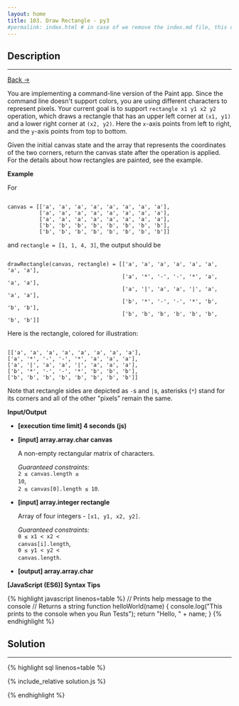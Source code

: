 ```yaml
---
layout: home
title: 103. Draw Rectangle - py3
#permalink: index.html # in case of we remove the index.md file, this doc will be the index page
---
```


<div class="row">
<div class="columnStmt" markdown="1">

## Description

---

[Back -> ](../README.md)

You are implementing a command-line version of the Paint app. Since the command line doesn't support colors, you are using different characters to represent pixels. Your current goal is to support `rectangle x1 y1 x2 y2` operation, which draws a rectangle that has an upper left corner at `(x1, y1)` and a lower right corner at `(x2, y2)`. Here the `x`-axis points from left to right, and the `y`-axis points from top to bottom.

Given the initial canvas state and the array that represents the coordinates of the two corners, return the canvas state after the operation is applied. For the details about how rectangles are painted, see the example.

**Example**

For

<code type='preformat'>
canvas = [['a', 'a', 'a', 'a', 'a', 'a', 'a', 'a'],
          ['a', 'a', 'a', 'a', 'a', 'a', 'a', 'a'],
          ['a', 'a', 'a', 'a', 'a', 'a', 'a', 'a'],
          ['b', 'b', 'b', 'b', 'b', 'b', 'b', 'b'],
          ['b', 'b', 'b', 'b', 'b', 'b', 'b', 'b']]
</code>

and <code>rectangle = [1, 1, 4, 3]</code>, the output should be

<code type='preformat'>
drawRectangle(canvas, rectangle) = [['a', 'a', 'a', 'a', 'a', 'a', 'a', 'a'],
                  					['a', '*', '-', '-', '*', 'a', 'a', 'a'],
                  					['a', '|', 'a', 'a', '|', 'a', 'a', 'a'],
                  					['b', '*', '-', '-', '*', 'b', 'b', 'b'],
                  					['b', 'b', 'b', 'b', 'b', 'b', 'b', 'b']]
</code>

Here is the rectangle, colored for illustration:

<code type='preformat'>
[['a', 'a', 'a', 'a', 'a', 'a', 'a', 'a'],
['a', '*', '-', '-', '*', 'a', 'a', 'a'],
['a', '|', 'a', 'a', '|', 'a', 'a', 'a'],
['b', '*', '-', '-', '*', 'b', 'b', 'b'],
['b', 'b', 'b', 'b', 'b', 'b', 'b', 'b']]
</code>

Note that rectangle sides are depicted as <code>-</code>s and <code>|</code>s, asterisks (<code>\*</code>) stand for its corners and all of the other "pixels" remain the same.

**Input/Output**

- **[execution time limit] 4 seconds (js)**

- **[input] array.array.char canvas**

  A non-empty rectangular matrix of characters.<br>

  _Guaranteed constraints:_<br>
  <code>2 ≤ canvas.length ≤ 10</code>,<br> <code>2 ≤ canvas[0].length ≤ 10</code>.

- **[input] array.integer rectangle**

  Array of four integers - <code>[x1, y1, x2, y2]</code>.<br>

  _Guaranteed constraints:_<br>
  <code>0 ≤ x1 < x2 < canvas[i].length</code>,<br> <code>0 ≤ y1 < y2 < canvas.length</code>.

* **[output] array.array.char**

**[JavaScript (ES6)] Syntax Tips**

{% highlight javascript linenos=table %}
// Prints help message to the console
// Returns a string
function helloWorld(name) {
console.log("This prints to the console when you Run Tests");
return "Hello, " + name;
}
{% endhighlight %}

</div>
<div class="columnSol" markdown="1">

## Solution

---

{% highlight sql linenos=table %}

{% include_relative solution.js %}

{% endhighlight %}

</div>
</div>
